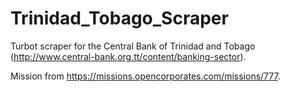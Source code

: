 # Trinidad_Tobago_Scraper
Turbot scraper for the Central Bank of Trinidad and Tobago (http://www.central-bank.org.tt/content/banking-sector).

Mission from https://missions.opencorporates.com/missions/777.
